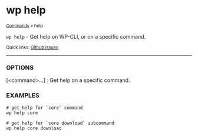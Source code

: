 # wp help

<small>[Commands](/commands/) &raquo; help</small>

`wp help` - Get help on WP-CLI, or on a specific command.

<small>Quick links: <a href="https://github.com/wp-cli/wp-cli/issues?q=is%3Aopen+label%3Acommand%3Ahelp+sort%3Aupdated-desc">Github issues</a></small>

<hr />

### OPTIONS

[&lt;command&gt;...]
: Get help on a specific command.

### EXAMPLES

    # get help for `core` command
    wp help core

    # get help for `core download` subcommand
    wp help core download



